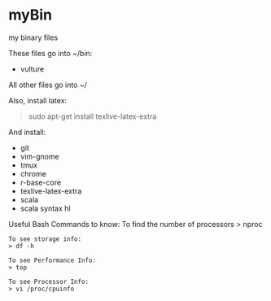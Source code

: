 # myBin
my binary files

These files go into ~/bin:
- vulture

All other files go into ~/

Also, install latex:
> sudo apt-get install texlive-latex-extra

And install:
- git
- vim-gnome
- tmux
- chrome
- r-base-core
- texlive-latex-extra
- scala
- scala syntax hl



Useful Bash Commands to know:
    To find the number of processors
    > nproc
    
    To see storage info:
    > df -h
    
    To see Performance Info:
    > top
    
    To see Processor Info:
    > vi /proc/cpuinfo
